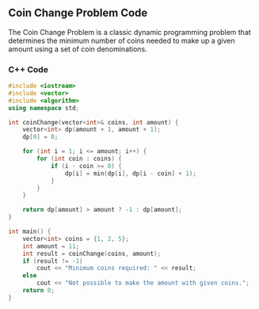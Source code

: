 ## Coin Change Problem Code

The Coin Change Problem is a classic dynamic programming problem that determines the minimum number of coins needed to make up a given amount using a set of coin denominations.

### C++ Code

```cpp
#include <iostream>
#include <vector>
#include <algorithm>
using namespace std;

int coinChange(vector<int>& coins, int amount) {
    vector<int> dp(amount + 1, amount + 1);
    dp[0] = 0;

    for (int i = 1; i <= amount; i++) {
        for (int coin : coins) {
            if (i - coin >= 0) {
                dp[i] = min(dp[i], dp[i - coin] + 1);
            }
        }
    }

    return dp[amount] > amount ? -1 : dp[amount];
}

int main() {
    vector<int> coins = {1, 2, 5};
    int amount = 11;
    int result = coinChange(coins, amount);
    if (result != -1)
        cout << "Minimum coins required: " << result;
    else
        cout << "Not possible to make the amount with given coins.";
    return 0;
}
```
